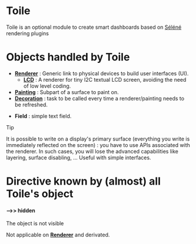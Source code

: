 Toile
=====

Toile is an optional module to create smart dashboards based on [Séléné](https://github.com/destroyedlolo/Selene) rendering plugins

# Objects handled by Toile

- **[Renderer](Renderer.md)** : Generic link to physical devices to build user interfaces (UI).
  - **[LCD](LCD.md)** : A renderer for tiny I2C textual LCD screen, avoiding the need of low level coding.
- **[Painting](Painting.md)** : Subpart of a surface to paint on.
- **[Decoration](Decoration.md)** : task to be called every time a renderer/painting needs to be refreshed.
<!--
- **Series** : list of paintings to be displayed.
-->
- **Field** : simple text field.

> [!TIP]
> It is possible to write on a display's primary surface (everything you write is immediately reflected on the screen) : you have to use APIs associated with the renderer.
>  In such cases, you will lose the advanced capabilities like layering, surface disabling, ... Useful with simple interfaces.

# Directive known by (almost) all Toile's object

#### -->> hidden

The object is not visible

Not applicable on **[Renderer](Renderer.md)** and derivated.
